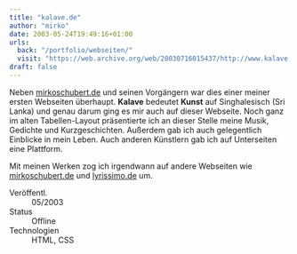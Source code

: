 ```yaml
---
title: "kalave.de"
author: "mirko"
date: 2003-05-24T19:49:16+01:00
urls:
  back: "/portfolio/webseiten/"
  visit: "https://web.archive.org/web/20030716015437/http://www.kalave.de:80/"
draft: false
---
```


Neben [mirkoschubert.de](/portfolio/webseiten/mirkoschubert) und seinen Vorgängern war dies einer meiner ersten Webseiten überhaupt. **Kalave** bedeutet **Kunst** auf Singhalesisch (Sri Lanka) und genau darum ging es mir auch auf dieser Webseite. Noch ganz im alten Tabellen-Layout präsentierte ich an dieser Stelle meine Musik, Gedichte und Kurzgeschichten. Außerdem gab ich auch gelegentlich Einblicke in mein Leben. Auch anderen Künstlern gab ich auf Unterseiten eine Plattform.

Mit meinen Werken zog ich irgendwann auf andere Webseiten wie [mirkoschubert.de](/portfolio/webseiten/mirkoschubert) und [lyrissimo.de](/portfolio/webseiten/lyrissimo) um.

<dl>
  <dt>Veröffentl.</dt><dd>05/2003</dd>
  <dt>Status</dt><dd>Offline</dd>
  <dt>Technologien</dt><dd>HTML, CSS</dd>
</dl>
